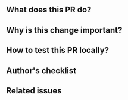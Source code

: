 ## What does this PR do?

<!-- MANDATORY -->

<!-- explain the changes in your PR, algorithms, design, architecture -->

## Why is this change important?

<!-- MANDATORY -->

<!-- explain the motivation behind your PR -->

## How to test this PR locally?

<!-- commands to run the tests or instructions to test the changes -->

## Author's checklist

<!-- additional notes for reviewers -->

## Related issues

<!--
Closes #234
-->
